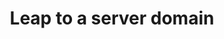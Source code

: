 ---
title: Leap to a server domain
excerpt: Allows you to leap to the chosen server domain
api:
  file: frog.json
  operationId: post_leaptoserver
hidden: false
---
